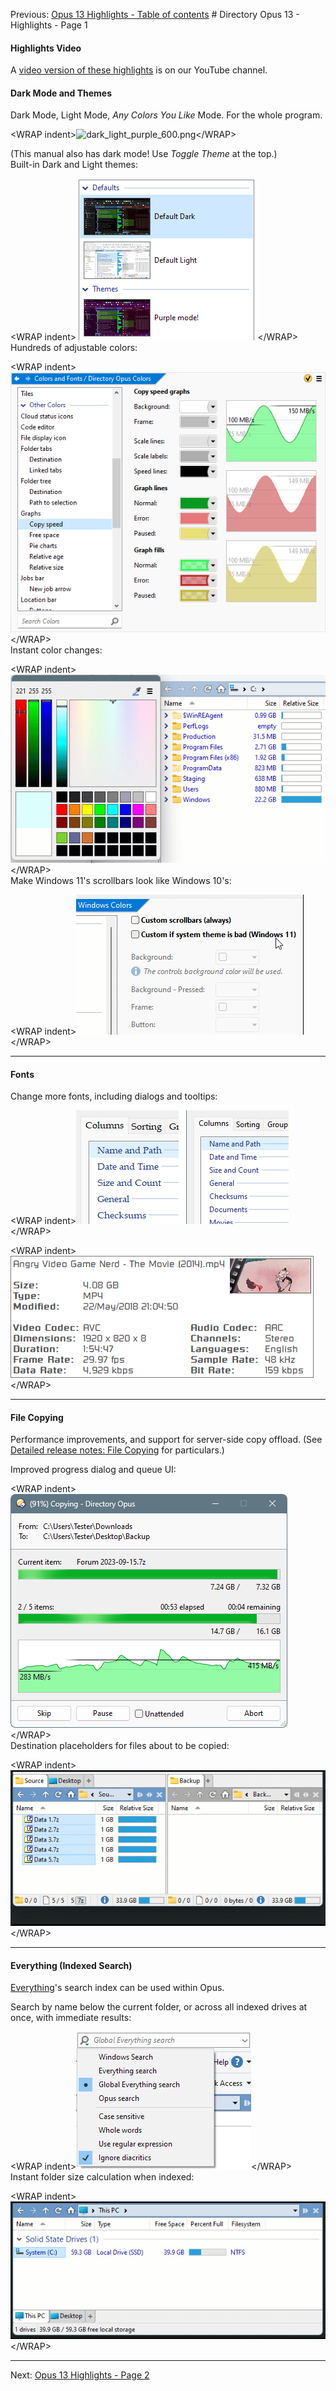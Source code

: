 Previous: [Opus 13 Highlights - Table of contents](/Manual/release_history/opus13/RAEDME.md) # Directory Opus 13 - Highlights - Page 1

#### Highlights Video

A [video version of these highlights](https://www.youtube.com/watch?v=K57m_Ogy8Lg) is on our YouTube channel.

#### Dark Mode and Themes

Dark Mode, Light Mode, *Any Colors You Like* Mode. For the whole program.

\<WRAP indent\><img src="/popup&gt;/media/13/dark_light_purple.png" data-query="?" alt="dark_light_purple_600.png" />\</WRAP\>

(This manual also has dark mode! Use *Toggle Theme* at the top.)  
Built-in Dark and Light themes:

\<WRAP indent\>![](/Manual/images/release_history/def_themes.png)\</WRAP\>  
Hundreds of adjustable colors:

\<WRAP indent\>![](/Manual/images/release_history/color_prefs.png)\</WRAP\>  
Instant color changes:

\<WRAP indent\>![](/Manual/images/release_history/colorchanges.gif)\</WRAP\>  
Make Windows 11's scrollbars look like Windows 10's:

\<WRAP indent\>![](/Manual/images/release_history/win11scrollbars.gif)\</WRAP\>  

------------------------------------------------------------------------

#### Fonts

Change more fonts, including dialogs and tooltips:

\<WRAP indent\>![](/Manual/images/release_history/dialog_font.png)\</WRAP\>

\<WRAP indent\>![](/Manual/images/release_history/video_infotip_rusqu.png)\</WRAP\>  

------------------------------------------------------------------------

#### File Copying

Performance improvements, and support for server-side copy offload. (See [Detailed release notes: File Copying](/Manual/release_history/opus13_detailed/file_copying.md) for particulars.)

Improved progress dialog and queue UI:

\<WRAP indent\>![](/Manual/images/release_history/filecopy.png)\</WRAP\>  
Destination placeholders for files about to be copied:

\<WRAP indent\>![](/Manual/images/release_history/copyghost.gif)\</WRAP\>  

------------------------------------------------------------------------

#### Everything (Indexed Search)

[Everything](https://www.voidtools.com/)'s search index can be used within Opus.

Search by name below the current folder, or across all indexed drives at once, with immediate results:

\<WRAP indent\>![](/Manual/images/release_history/everything_globalsearch.png)\</WRAP\>  
Instant folder size calculation when indexed:

\<WRAP indent\>![](/Manual/images/release_history/everything_foldersizes.gif)\</WRAP\>  

------------------------------------------------------------------------

Next: [Opus 13 Highlights - Page 2](/Manual/release_history/opus13/page2.md)
